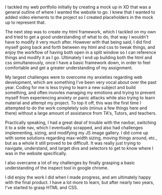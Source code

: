 I tackled my web portfolio initially by creating a mock up in XD that was a general outline of where I wanted the website to go. I knew that I wanted to added video elements to the project so I created placeholders in the mock up to represent that. 

The next step was to create my html framework, which I tackled on my own and tried to get a good understanding of what to do, that way I wouldn't have to modify it very much after. However with that being said, I did find myself going back and forth between my html and css to tweak things, and enjoy the workflow of having both open in a split window so I can reference things and modify it as I go. Ultimately I end up building both the html and css simultaneously, once I have a basic framework down, in order to feel comfortable and get a greater understanding of my assignment.

My largest challenges were to overcome my anxieties regarding web development, which are something I've been very vocal about over the past year. Coding for me is less trying to learn a new subject and build something, and often invovles managing my emotions and trying to prevent myself from experiencing anxiety or panic attacks while also trying to learn material and attempt my project. To top it off, this was the first time I attempted to do the work completely solo (minus a few things here and there) without a large amount of assistance from TA's, Tutors, and teachers.

Practically speaking, I had a great deal of trouble with the navbar, switching it to a side nav, which I eventually scrapped, and also had challenges implementing, sizing, and modifying my JS image gallery. I did come up with some solutions regarding max-width sizing, moving things around, etc., but as a whole it still proved to be difficult. It was really just trying to navigate, understand, and target divs and selectors to get to know where I was in the website specifically.

I also overcame a lot of my challenges by finally grasping a basic understanding of the inspect tool in google chrome.

I did enjoy the work I did when I made progress, and am ultimately happy with the final product. I have a lot more to learn, but after nearly two years, I've started to grasp HTML and CSS.